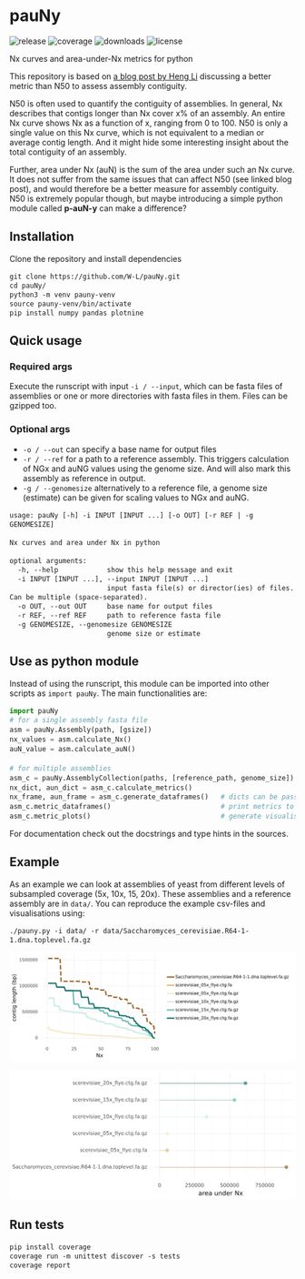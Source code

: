 # pauNy

![release](https://img.shields.io/github/v/release/W-L/pauNy)
![coverage](https://img.shields.io/badge/coverage-98%25-success)
![downloads](https://img.shields.io/github/downloads/W-L/pauNy/total)
![license](https://img.shields.io/github/license/W-L/pauNy)


Nx curves and area-under-Nx metrics for python

This repository is based on [a blog post by Heng Li](https://lh3.github.io/2020/04/08/a-new-metric-on-assembly-contiguity) discussing 
a better metric than N50 to assess assembly contiguity.

N50 is often used to quantify the contiguity of assemblies. In general, Nx describes that contigs longer than Nx cover x% of an assembly.
An entire Nx curve shows Nx as a function of x, ranging from 0 to 100.
N50 is only a single value on this Nx curve, which is not equivalent to a median or average contig length. 
And it might hide some interesting insight about the total contiguity of an assembly.

 
Further, area under Nx (auN) is the sum of the area under such an Nx curve. It does not suffer from the same issues that can affect N50 (see linked blog post), 
and would therefore be a better measure for assembly contiguity. N50 is extremely popular though, but maybe introducing a simple python module called **p-auN-y** can make a difference? 

## Installation

Clone the repository and install dependencies

```shell
git clone https://github.com/W-L/pauNy.git
cd pauNy/
python3 -m venv pauny-venv
source pauny-venv/bin/activate
pip install numpy pandas plotnine
```


## Quick usage

### Required args

Execute the runscript with input `-i / --input`, which can be fasta files of assemblies or one or more directories with fasta files in them. Files can be gzipped too.

### Optional args

- `-o / --out` can specify a base name for output files
- `-r / --ref` for a path to a reference assembly. This triggers calculation of NGx and auNG values using the genome size. And will also mark this assembly as reference in output.
- `-g / --genomesize` alternatively to a reference file, a genome size (estimate) can be given for scaling values to NGx and auNG.


```shell
usage: pauNy [-h] -i INPUT [INPUT ...] [-o OUT] [-r REF | -g GENOMESIZE]

Nx curves and area under Nx in python

optional arguments:
  -h, --help            show this help message and exit
  -i INPUT [INPUT ...], --input INPUT [INPUT ...]
                        input fasta file(s) or director(ies) of files. Can be multiple (space-separated).
  -o OUT, --out OUT     base name for output files
  -r REF, --ref REF     path to reference fasta file
  -g GENOMESIZE, --genomesize GENOMESIZE
                        genome size or estimate

```



## Use as python module

Instead of using the runscript, this module can be imported into other scripts as `import pauNy`. The main functionalities are:

```python
import pauNy
# for a single assembly fasta file
asm = pauNy.Assembly(path, [gsize])
nx_values = asm.calculate_Nx()
auN_value = asm.calculate_auN()

# for multiple assemblies
asm_c = pauNy.AssemblyCollection(paths, [reference_path, genome_size])
nx_dict, aun_dict = asm_c.calculate_metrics()
nx_frame, aun_frame = asm_c.generate_dataframes()   # dicts can be passed, otherwise they are recalculated
asm_c.metric_dataframes()                           # print metrics to file; as above dfs can be passed optionally 
asm_c.metric_plots()                                # generate visualisations (see example); as above dfs can be passed optionally
```

For documentation check out the docstrings and type hints in the sources.


## Example

As an example we can look at assemblies of yeast from different levels of subsampled coverage (5x, 10x, 15, 20x). These assemblies and a reference assembly are in `data/`.
You can reproduce the example csv-files and visualisations using:

```shell
./pauny.py -i data/ -r data/Saccharomyces_cerevisiae.R64-1-1.dna.toplevel.fa.gz
```

![example_nx](example/pauNy.nx.png)


![example_aun](example/pauNy.aun.png)



## Run tests

```shell
pip install coverage
coverage run -m unittest discover -s tests
coverage report
```





